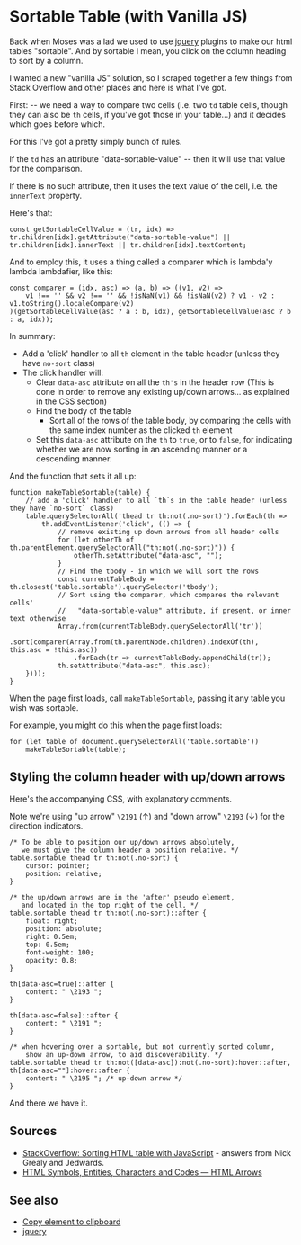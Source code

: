 # Sortable Table (with Vanilla JS)

Back when Moses was a lad we used to use [jquery](../jquery/01_summary.md) plugins to make our html tables "sortable". And by sortable I mean, you click on the column heading to sort by a column.

I wanted a new "vanilla JS" solution, so I scraped together a few things from Stack Overflow and other places and here is what I've got.

First: -- we need a way to compare two cells (i.e. two `td` table cells, though they can also be `th` cells, if you've got those in your table...) and it decides which goes before which.

For this I've got a pretty simply bunch of rules.

If the `td` has an attribute "data-sortable-value" -- then it will use that value for the comparison.

If there is no such attribute, then it uses the text value of the cell, i.e. the `innerText` property.

Here's that:

	const getSortableCellValue = (tr, idx) => tr.children[idx].getAttribute("data-sortable-value") || tr.children[idx].innerText || tr.children[idx].textContent;

And to employ this, it uses a thing called a comparer which is lambda'y lambda lambdafier, like this:

	const comparer = (idx, asc) => (a, b) => ((v1, v2) =>
		v1 !== '' && v2 !== '' && !isNaN(v1) && !isNaN(v2) ? v1 - v2 : v1.toString().localeCompare(v2)
	)(getSortableCellValue(asc ? a : b, idx), getSortableCellValue(asc ? b : a, idx));



In summary:

- Add a 'click' handler to all `th` element in the table header (unless they have `no-sort` class)
- The click handler will:
	- Clear `data-asc` attribute on all the `th's` in the header row
		(This is done in order to remove any existing up/down arrows... as explained in the CSS section)
	- Find the body of the table
		- Sort all of the rows of the table body, by comparing the cells with the same index number as the clicked `th` element
	- Set this `data-asc` attribute on the `th` to `true`, or to `false`, for indicating whether we are now sorting in an ascending manner or a descending manner.


And the function that sets it all up:

	function makeTableSortable(table) {
		// add a 'click' handler to all `th`s in the table header (unless they have `no-sort` class)
		table.querySelectorAll('thead tr th:not(.no-sort)').forEach(th =>
			th.addEventListener('click', (() => {
				// remove existing up down arrows from all header cells
				for (let otherTh of th.parentElement.querySelectorAll("th:not(.no-sort)")) {
					otherTh.setAttribute("data-asc", "");
				}
				// Find the tbody - in which we will sort the rows
				const currentTableBody = th.closest('table.sortable').querySelector('tbody');
				// Sort using the comparer, which compares the relevant cells'
				//   "data-sortable-value" attribute, if present, or inner text otherwise
				Array.from(currentTableBody.querySelectorAll('tr'))
					.sort(comparer(Array.from(th.parentNode.children).indexOf(th), this.asc = !this.asc))
					.forEach(tr => currentTableBody.appendChild(tr));
				th.setAttribute("data-asc", this.asc);
		})));
	}


When the page first loads, call `makeTableSortable`, passing it any table you wish was sortable.

For example, you might do this when the page first loads:

    for (let table of document.querySelectorAll('table.sortable'))
        makeTableSortable(table);


## Styling the column header with up/down arrows


Here's the accompanying CSS, with explanatory comments.

Note we're using "up arrow" `\2191` (&#x2191;) and "down arrow" `\2193` (&#x2193;) for the direction indicators.

	/* To be able to position our up/down arrows absolutely,
	   we must give the column header a position relative. */
	table.sortable thead tr th:not(.no-sort) {
		cursor: pointer;
		position: relative;
	}

	/* the up/down arrows are in the 'after' pseudo element, 
	   and located in the top right of the cell. */
    table.sortable thead tr th:not(.no-sort)::after {
        float: right;
        position: absolute;
        right: 0.5em;
        top: 0.5em;
        font-weight: 100;
        opacity: 0.8;
    }

	th[data-asc=true]::after {
		content: " \2193 ";
	}

	th[data-asc=false]::after {
		content: " \2191 ";
	}

	/* when hovering over a sortable, but not currently sorted column, 
		show an up-down arrow, to aid discoverability. */
	table.sortable thead tr th:not([data-asc]):not(.no-sort):hover::after,
	th[data-asc=""]:hover::after {
		content: " \2195 "; /* up-down arrow */
	}


And there we have it.

## Sources

- [StackOverflow: Sorting HTML table with JavaScript](https://stackoverflow.com/a/53880407/49) - answers from Nick Grealy and Jedwards.
- [HTML Symbols, Entities, Characters and Codes &mdash; HTML Arrows](https://www.toptal.com/designers/htmlarrows/arrows/)

## See also

- [Copy element to clipboard](copy_element_to_clipboard.md)
- [jquery](../jquery/01_summary.md)
